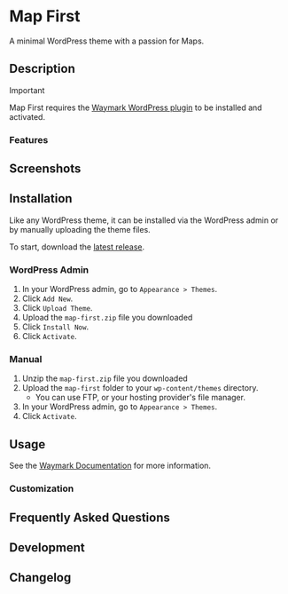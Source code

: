 # Map First

A minimal WordPress theme with a passion for Maps.

## Description

> [!IMPORTANT]
> Map First requires the [Waymark WordPress plugin](https://github.com/OpenGIS/Waymark) to be installed and activated.

<!-- TODO: Write a description of the theme -->

### Features

<!-- TODO: List theme features -->

## Screenshots

<!-- TODO: Add screenshot of theme -->

## Installation

Like any WordPress theme, it can be installed via the WordPress admin or by manually uploading the theme files.

To start, download the [latest release](https://codeload.github.com/morehawes/map-first/zip/refs/heads/master).

### WordPress Admin

1. In your WordPress admin, go to `Appearance > Themes`.
2. Click `Add New`.
3. Click `Upload Theme`.
4. Upload the `map-first.zip` file you downloaded
5. Click `Install Now`.
6. Click `Activate`.

### Manual

1. Unzip the `map-first.zip` file you downloaded
2. Upload the `map-first` folder to your `wp-content/themes` directory.
   - You can use FTP, or your hosting provider's file manager.
3. In your WordPress admin, go to `Appearance > Themes`.
4. Click `Activate`.

## Usage

See the [Waymark Documentation](https://www.waymark.dev/docs/) for more information.

### Customization

## Frequently Asked Questions

## Development

## Changelog
